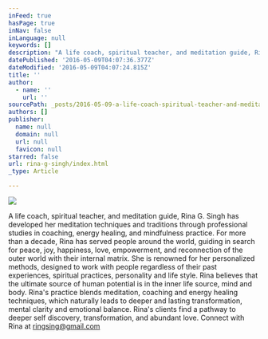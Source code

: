 ```yaml
---
inFeed: true
hasPage: true
inNav: false
inLanguage: null
keywords: []
description: "A life coach, spiritual teacher, and meditation guide, Rina G. Singh has developed her meditation techniques and traditions through professional studies in coaching, energy healing, and mindfulness practice. For more than a decade, Rina has served people around the world, guiding in search for peace, joy, happiness, love, empowerment, and reconnection of the outer world with their internal matrix. She is renowned for her personalized methods, designed to work with people regardless of their past experiences, spiritual practices, personality and life style. Rina believes that the ultimate source of human potential is in the inner life source, mind and body. Rina’s practice blends meditation, coaching and energy healing techniques, which naturally leads to deeper and lasting transformation, mental clarity and emotional balance. Rina's clients find a pathway to deeper self discovery, transformation, and abundant love. Connect with Rina at ringsing@gmail.com"
datePublished: '2016-05-09T04:07:36.377Z'
dateModified: '2016-05-09T04:07:24.815Z'
title: ''
author:
  - name: ''
    url: ''
sourcePath: _posts/2016-05-09-a-life-coach-spiritual-teacher-and-meditation-guide-rina.md
authors: []
publisher:
  name: null
  domain: null
  url: null
  favicon: null
starred: false
url: rina-g-singh/index.html
_type: Article

---
```

![](https://s3-us-west-2.amazonaws.com/the-grid-img/p/1bed85bda16c9beb360a0e2fe3516d038fc45867.jpg)

A life coach, spiritual teacher, and meditation guide, Rina G. Singh has developed her meditation techniques and traditions through professional studies in coaching, energy healing, and mindfulness practice. For more than a decade, Rina has served people around the world, guiding in search for peace, joy, happiness, love, empowerment, and reconnection of the outer world with their internal matrix. She is renowned for her personalized methods, designed to work with people regardless of their past experiences, spiritual practices, personality and life style. Rina believes that the ultimate source of human potential is in the inner life source, mind and body. Rina's practice blends meditation, coaching and energy healing techniques, which naturally leads to deeper and lasting transformation, mental clarity and emotional balance. Rina's clients find a pathway to deeper self discovery, transformation, and abundant love. Connect with Rina at ringsing@gmail.com